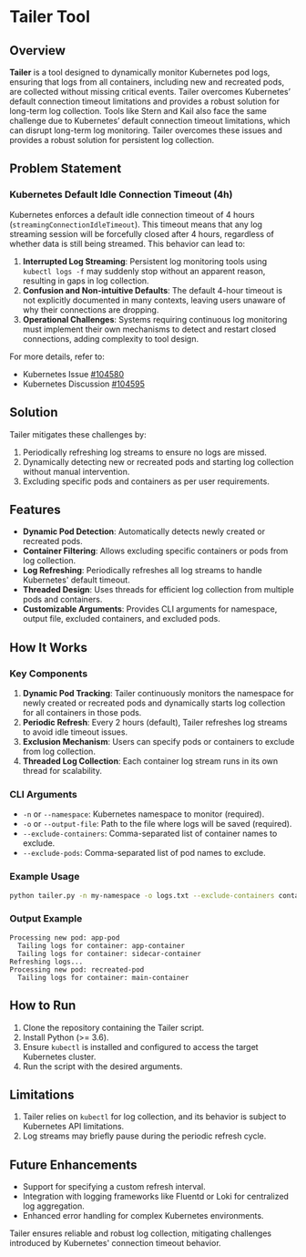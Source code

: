 # Tailer Tool

## Overview
**Tailer** is a tool designed to dynamically monitor Kubernetes pod logs, ensuring that logs from all containers, including new and recreated pods, are collected without missing critical events. Tailer overcomes Kubernetes’ default connection timeout limitations and provides a robust solution for long-term log collection. Tools like Stern and Kail also face the same challenge due to Kubernetes’ default connection timeout limitations, which can disrupt long-term log monitoring. Tailer overcomes these issues and provides a robust solution for persistent log collection.

## Problem Statement
### Kubernetes Default Idle Connection Timeout (4h)
Kubernetes enforces a default idle connection timeout of 4 hours (`streamingConnectionIdleTimeout`). This timeout means that any log streaming session will be forcefully closed after 4 hours, regardless of whether data is still being streamed. This behavior can lead to:

1. **Interrupted Log Streaming**: Persistent log monitoring tools using `kubectl logs -f` may suddenly stop without an apparent reason, resulting in gaps in log collection.
2. **Confusion and Non-intuitive Defaults**: The default 4-hour timeout is not explicitly documented in many contexts, leaving users unaware of why their connections are dropping.
3. **Operational Challenges**: Systems requiring continuous log monitoring must implement their own mechanisms to detect and restart closed connections, adding complexity to tool design.

For more details, refer to:
- Kubernetes Issue [#104580](https://github.com/kubernetes/kubernetes/issues/104580)
- Kubernetes Discussion [#104595](https://github.com/kubernetes/kubernetes/issues/104595#issuecomment-906082442)

## Solution
Tailer mitigates these challenges by:
1. Periodically refreshing log streams to ensure no logs are missed.
2. Dynamically detecting new or recreated pods and starting log collection without manual intervention.
3. Excluding specific pods and containers as per user requirements.

## Features
- **Dynamic Pod Detection**: Automatically detects newly created or recreated pods.
- **Container Filtering**: Allows excluding specific containers or pods from log collection.
- **Log Refreshing**: Periodically refreshes all log streams to handle Kubernetes' default timeout.
- **Threaded Design**: Uses threads for efficient log collection from multiple pods and containers.
- **Customizable Arguments**: Provides CLI arguments for namespace, output file, excluded containers, and excluded pods.

## How It Works
### Key Components
1. **Dynamic Pod Tracking**: Tailer continuously monitors the namespace for newly created or recreated pods and dynamically starts log collection for all containers in those pods.
2. **Periodic Refresh**: Every 2 hours (default), Tailer refreshes log streams to avoid idle timeout issues.
3. **Exclusion Mechanism**: Users can specify pods or containers to exclude from log collection.
4. **Threaded Log Collection**: Each container log stream runs in its own thread for scalability.

### CLI Arguments
- `-n` or `--namespace`: Kubernetes namespace to monitor (required).
- `-o` or `--output-file`: Path to the file where logs will be saved (required).
- `--exclude-containers`: Comma-separated list of container names to exclude.
- `--exclude-pods`: Comma-separated list of pod names to exclude.

### Example Usage
```bash
python tailer.py -n my-namespace -o logs.txt --exclude-containers container1,container2 --exclude-pods pod1,pod2
```

### Output Example
```
Processing new pod: app-pod
  Tailing logs for container: app-container
  Tailing logs for container: sidecar-container
Refreshing logs...
Processing new pod: recreated-pod
  Tailing logs for container: main-container
```

## How to Run
1. Clone the repository containing the Tailer script.
2. Install Python (>= 3.6).
3. Ensure `kubectl` is installed and configured to access the target Kubernetes cluster.
4. Run the script with the desired arguments.

## Limitations
1. Tailer relies on `kubectl` for log collection, and its behavior is subject to Kubernetes API limitations.
2. Log streams may briefly pause during the periodic refresh cycle.

## Future Enhancements
- Support for specifying a custom refresh interval.
- Integration with logging frameworks like Fluentd or Loki for centralized log aggregation.
- Enhanced error handling for complex Kubernetes environments.

Tailer ensures reliable and robust log collection, mitigating challenges introduced by Kubernetes' connection timeout behavior.


